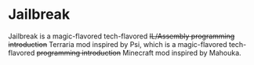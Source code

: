 # Jailbreak
Jailbreak is a magic-flavored tech-flavored ~~IL/Assembly programming introduction~~ Terraria mod inspired by Psi, which is a magic-flavored tech-flavored ~~programming introduction~~ Minecraft mod inspired by Mahouka.
